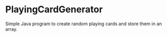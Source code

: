 # PlayingCardGenerator
Simple Java program to create random playing cards and store them in an array.
